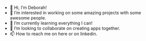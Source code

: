- 👋 Hi, I’m Deborah!
- 👀 I’m interested in working on some amazing projects with some awesome people.
- 🌱 I’m currently learning everything I can!
- 💞️ I’m looking to collaborate on creating apps together.
- 📫 How to reach me on here or on linkedin.

<!---
intcouture/intcouture is a ✨ special ✨ repository because its `README.md` (this file) appears on your GitHub profile.
You can click the Preview link to take a look at your changes.
--->
